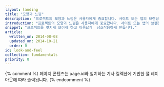 ```yaml
---
layout: landing
title: "모양과 느낌"
description: "프로젝트의 모양과 느낌은 사용자에게 중요합니다. 사이트 또는 앱의 브랜딩 및 개성과 일치하는 적합한 애니메이션, 색 및 서체를 선택하는 방법을 배웁니다."
introduction: "프로젝트의 모양과 느낌은 사용자에게 중요합니다. 사이트 또는 앱의 브랜딩 및 개성과 일치하는 적합한 애니메이션, 색 및 서체를 선택하는 방법을 배웁니다."
snippet: "프로젝트를 멋지게 보이게 하고 아름답게  상호작용하게 만듭니다."
article:
  written_on: 2014-08-08
  updated_on: 2014-10-21
  order: 0
id: look-and-feel
collection: fundamentals
priority: 0
---
```


{% comment %}
페이지 콘텐츠는 page.id와 일치하는 기사 컬렉션에 기반한 절 레이아웃에 따라 출력됩니다.
{% endcomment %}

